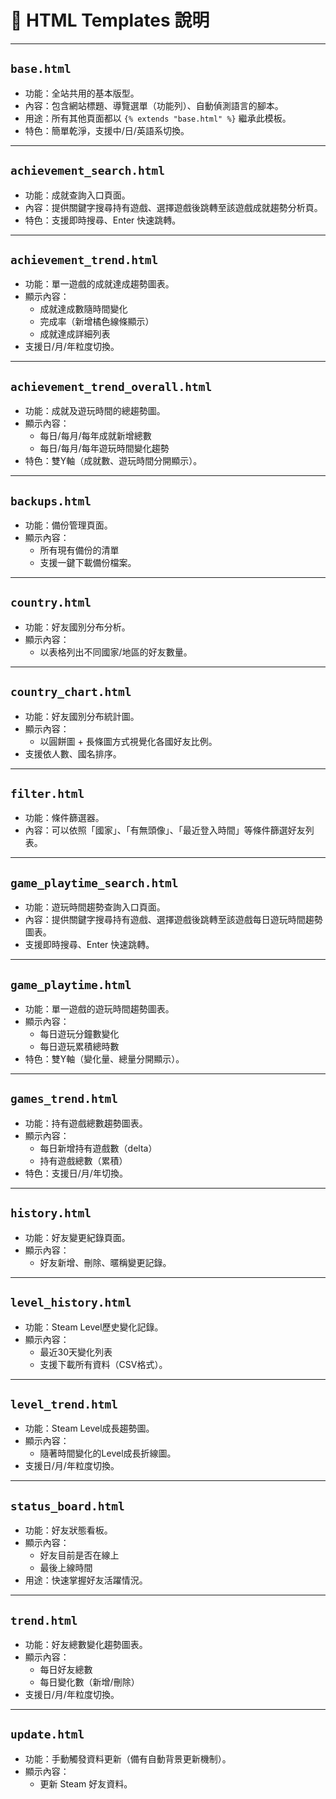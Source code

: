 # 📄 HTML Templates 說明

---

## `base.html`
- 功能：全站共用的基本版型。
- 內容：包含網站標題、導覽選單（功能列）、自動偵測語言的腳本。
- 用途：所有其他頁面都以 `{% extends "base.html" %}` 繼承此模板。
- 特色：簡單乾淨，支援中/日/英語系切換。

---

## `achievement_search.html`
- 功能：成就查詢入口頁面。
- 內容：提供關鍵字搜尋持有遊戲、選擇遊戲後跳轉至該遊戲成就趨勢分析頁。
- 特色：支援即時搜尋、Enter 快速跳轉。

---

## `achievement_trend.html`
- 功能：單一遊戲的成就達成趨勢圖表。
- 顯示內容：
  - 成就達成數隨時間變化
  - 完成率（新增橘色線條顯示）
  - 成就達成詳細列表
- 支援日/月/年粒度切換。

---

## `achievement_trend_overall.html`
- 功能：成就及遊玩時間的總趨勢圖。
- 顯示內容：
  - 每日/每月/每年成就新增總數
  - 每日/每月/每年遊玩時間變化趨勢
- 特色：雙Y軸（成就數、遊玩時間分開顯示）。

---

## `backups.html`
- 功能：備份管理頁面。
- 顯示內容：
  - 所有現有備份的清單
  - 支援一鍵下載備份檔案。

---

## `country.html`
- 功能：好友國別分布分析。
- 顯示內容：
  - 以表格列出不同國家/地區的好友數量。

---

## `country_chart.html`
- 功能：好友國別分布統計圖。
- 顯示內容：
  - 以圓餅圖 + 長條圖方式視覺化各國好友比例。
- 支援依人數、國名排序。

---

## `filter.html`
- 功能：條件篩選器。
- 內容：可以依照「國家」、「有無頭像」、「最近登入時間」等條件篩選好友列表。

---

## `game_playtime_search.html`
- 功能：遊玩時間趨勢查詢入口頁面。
- 內容：提供關鍵字搜尋持有遊戲、選擇遊戲後跳轉至該遊戲每日遊玩時間趨勢圖表。
- 支援即時搜尋、Enter 快速跳轉。

---

## `game_playtime.html`
- 功能：單一遊戲的遊玩時間趨勢圖表。
- 顯示內容：
  - 每日遊玩分鐘數變化
  - 每日遊玩累積總時數
- 特色：雙Y軸（變化量、總量分開顯示）。

---

## `games_trend.html`
- 功能：持有遊戲總數趨勢圖表。
- 顯示內容：
  - 每日新增持有遊戲數（delta）
  - 持有遊戲總數（累積）
- 特色：支援日/月/年切換。

---

## `history.html`
- 功能：好友變更紀錄頁面。
- 顯示內容：
  - 好友新增、刪除、暱稱變更記錄。

---

## `level_history.html`
- 功能：Steam Level歷史變化記錄。
- 顯示內容：
  - 最近30天變化列表
  - 支援下載所有資料（CSV格式）。

---

## `level_trend.html`
- 功能：Steam Level成長趨勢圖。
- 顯示內容：
  - 隨著時間變化的Level成長折線圖。
- 支援日/月/年粒度切換。

---

## `status_board.html`
- 功能：好友狀態看板。
- 顯示內容：
  - 好友目前是否在線上
  - 最後上線時間
- 用途：快速掌握好友活躍情況。

---

## `trend.html`
- 功能：好友總數變化趨勢圖表。
- 顯示內容：
  - 每日好友總數
  - 每日變化數（新增/刪除）
- 支援日/月/年粒度切換。

---

## `update.html`
- 功能：手動觸發資料更新（備有自動背景更新機制）。
- 顯示內容：
  - 更新 Steam 好友資料。

